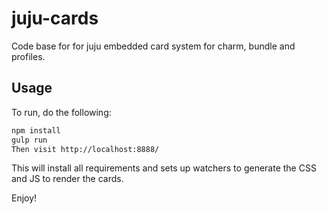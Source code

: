# juju-cards

Code base for for juju embedded card system for charm, bundle and profiles.

## Usage

To run, do the following:

```bash
npm install
gulp run
Then visit http://localhost:8888/
```

This will install all requirements and sets up watchers to generate the CSS and
JS to render the cards.


Enjoy!
